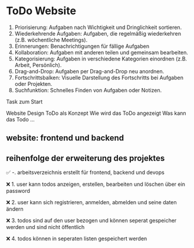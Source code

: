 # ToDo Website

1. Priorisierung: Aufgaben nach Wichtigkeit und Dringlichkeit sortieren.
2. Wiederkehrende Aufgaben: Aufgaben, die regelmäßig wiederkehren (z.B. wöchentliche Meetings).
3. Erinnerungen: Benachrichtigungen für fällige Aufgaben
4. Kollaboration: Aufgaben mit anderen teilen und gemeinsam bearbeiten.
5. Kategorisierung: Aufgaben in verschiedene Kategorien einordnen (z.B. Arbeit, Persönlich).
6. Drag-and-Drop: Aufgaben per Drag-and-Drop neu anordnen.
7. Fortschrittsbalken: Visuelle Darstellung des Fortschritts bei Aufgaben oder Projekten.
8. Suchfunktion: Schnelles Finden von Aufgaben oder Notizen.


Task zum Start

Website Design
ToDo als Konzept
Wie wird das ToDo angezeigt
Was kann das Todo
...

## website: frontend und backend

## reihenfolge der erweiterung des projektes

✅ -. arbeitsverzeichnis erstellt für frontend, backend und devops

❌ 1. user kann todos anzeigen, erstellen, bearbeiten und löschen über ein password

❌ 2. user kann sich registrieren, anmelden, abmelden und seine daten ändern

❌ 3. todos sind auf den user bezogen und können seperat gespeicher werden und sind nicht öffentlich

❌ 4. todos können in seperaten listen gespeichert werden
